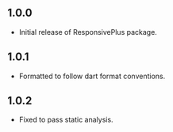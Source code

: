 ## 1.0.0

- Initial release of ResponsivePlus package.

## 1.0.1

- Formatted to follow dart format conventions.

## 1.0.2

- Fixed to pass static analysis.
